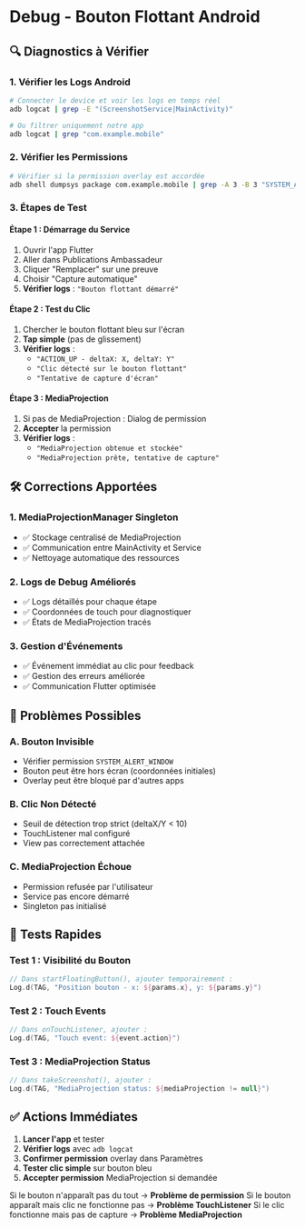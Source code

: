 # Debug - Bouton Flottant Android

## 🔍 Diagnostics à Vérifier

### **1. Vérifier les Logs Android**
```bash
# Connecter le device et voir les logs en temps réel
adb logcat | grep -E "(ScreenshotService|MainActivity)"

# Ou filtrer uniquement notre app
adb logcat | grep "com.example.mobile"
```

### **2. Vérifier les Permissions**
```bash
# Vérifier si la permission overlay est accordée
adb shell dumpsys package com.example.mobile | grep -A 3 -B 3 "SYSTEM_ALERT_WINDOW"
```

### **3. Étapes de Test**

#### **Étape 1 : Démarrage du Service**
1. Ouvrir l'app Flutter
2. Aller dans Publications Ambassadeur
3. Cliquer "Remplacer" sur une preuve
4. Choisir "Capture automatique"
5. **Vérifier logs** : `"Bouton flottant démarré"`

#### **Étape 2 : Test du Clic**
1. Chercher le bouton flottant bleu sur l'écran
2. **Tap simple** (pas de glissement)
3. **Vérifier logs** : 
   - `"ACTION_UP - deltaX: X, deltaY: Y"`
   - `"Clic détecté sur le bouton flottant"`
   - `"Tentative de capture d'écran"`

#### **Étape 3 : MediaProjection**
1. Si pas de MediaProjection : Dialog de permission
2. **Accepter** la permission
3. **Vérifier logs** : 
   - `"MediaProjection obtenue et stockée"`
   - `"MediaProjection prête, tentative de capture"`

## 🛠️ Corrections Apportées

### **1. MediaProjectionManager Singleton**
- ✅ Stockage centralisé de MediaProjection
- ✅ Communication entre MainActivity et Service
- ✅ Nettoyage automatique des ressources

### **2. Logs de Debug Améliorés**
- ✅ Logs détaillés pour chaque étape
- ✅ Coordonnées de touch pour diagnostiquer
- ✅ États de MediaProjection tracés

### **3. Gestion d'Événements**
- ✅ Événement immédiat au clic pour feedback
- ✅ Gestion des erreurs améliorée
- ✅ Communication Flutter optimisée

## 🚨 Problèmes Possibles

### **A. Bouton Invisible**
- Vérifier permission `SYSTEM_ALERT_WINDOW`
- Bouton peut être hors écran (coordonnées initiales)
- Overlay peut être bloqué par d'autres apps

### **B. Clic Non Détecté**
- Seuil de détection trop strict (deltaX/Y < 10)
- TouchListener mal configuré
- View pas correctement attachée

### **C. MediaProjection Échoue**
- Permission refusée par l'utilisateur
- Service pas encore démarré
- Singleton pas initialisé

## 🔧 Tests Rapides

### **Test 1 : Visibilité du Bouton**
```kotlin
// Dans startFloatingButton(), ajouter temporairement :
Log.d(TAG, "Position bouton - x: ${params.x}, y: ${params.y}")
```

### **Test 2 : Touch Events**
```kotlin
// Dans onTouchListener, ajouter :
Log.d(TAG, "Touch event: ${event.action}")
```

### **Test 3 : MediaProjection Status**
```kotlin
// Dans takeScreenshot(), ajouter :
Log.d(TAG, "MediaProjection status: ${mediaProjection != null}")
```

## ✅ Actions Immédiates

1. **Lancer l'app** et tester
2. **Vérifier logs** avec `adb logcat`
3. **Confirmer permission** overlay dans Paramètres
4. **Tester clic simple** sur bouton bleu
5. **Accepter permission** MediaProjection si demandée

Si le bouton n'apparaît pas du tout → **Problème de permission**
Si le bouton apparaît mais clic ne fonctionne pas → **Problème TouchListener**
Si le clic fonctionne mais pas de capture → **Problème MediaProjection**
